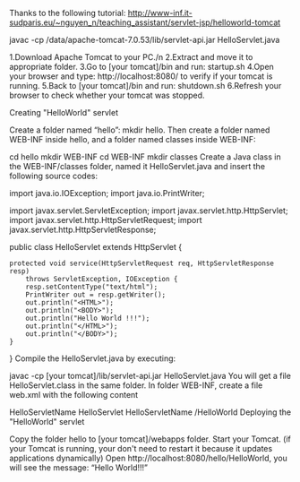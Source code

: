 Thanks to the following tutorial:
http://www-inf.it-sudparis.eu/~nguyen_n/teaching_assistant/servlet-jsp/helloworld-tomcat

javac -cp /data/apache-tomcat-7.0.53/lib/servlet-api.jar HelloServlet.java

1.Download Apache Tomcat to your PC./n
2.Extract and move it to appropriate folder.
3.Go to [your tomcat]/bin and run: startup.sh
4.Open your browser and type: http://localhost:8080/ to verify if your tomcat is running.
5.Back to [your tomcat]/bin and run: shutdown.sh
6.Refresh your browser to check whether your tomcat was stopped.


Creating "HelloWorld" servlet

Create a folder named “hello”: mkdir hello.
Then create a folder named WEB-INF inside hello, and a folder named classes inside WEB-INF:

cd hello
mkdir WEB-INF
cd WEB-INF
mkdir classes
Create a Java class in the WEB-INF/classes folder, named it HelloServlet.java and insert the following source codes: 

import java.io.IOException;
import java.io.PrintWriter;
 
import javax.servlet.ServletException;
import javax.servlet.http.HttpServlet;
import javax.servlet.http.HttpServletRequest;
import javax.servlet.http.HttpServletResponse;
 
public class HelloServlet extends HttpServlet {
 
	protected void service(HttpServletRequest req, HttpServletResponse resp)
	    throws ServletException, IOException {
	    resp.setContentType("text/html");
	    PrintWriter out = resp.getWriter();		
	    out.println("<HTML>");
	    out.println("<BODY>");
	    out.println("Hello World !!!");
	    out.println("</HTML>");
	    out.println("</BODY>");
	}
 
}
Compile the HelloServlet.java by executing: 

javac -cp [your tomcat]/lib/servlet-api.jar HelloServlet.java
You will get a file HelloServlet.class in the same folder.
In folder WEB-INF, create a file web.xml with the following content 

<web-app>
    <servlet>
              <servlet-name>HelloServletName</servlet-name>
              <servlet-class>HelloServlet</servlet-class>
     </servlet>
     <servlet-mapping>
             <servlet-name>HelloServletName</servlet-name>
             <url-pattern>/HelloWorld</url-pattern>
     </servlet-mapping>
</web-app>
Deploying the "HelloWorld" servlet

Copy the folder hello to [your tomcat]/webapps folder.
Start your Tomcat. (if your Tomcat is running, your don't need to restart it because it updates applications dynamically)
Open http://localhost:8080/hello/HelloWorld, you will see the message: “Hello World!!!” 
